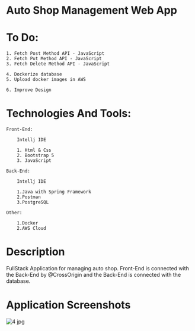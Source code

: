 # Auto Shop Management Web App

# To Do:
    1. Fetch Post Method API - JavaScript
    2. Fetch Put Method API - JavaScript
    3. Fetch Delete Method API - JavaScript

    4. Dockerize database
    5. Upload docker images in AWS

    6. Improve Design

    
# Technologies And Tools:
    Front-End:

        Intellj IDE

        1. Html & Css
        2. Bootstrap 5
        3. JavaScript

    Back-End:

        Intellj IDE
        
        1.Java with Spring Framework
        2.Postman
        3.PostgreSQL
        
    Other:

        1.Docker    
        2.AWS Cloud

# Description
    
FullStack Application for managing auto shop.
Front-End is connected with the Back-End by @CrossOrigin
and the Back-End is connected with the database.

# Application Screenshots

![4 jpg](https://user-images.githubusercontent.com/95184489/161398420-3780c395-8500-44e8-afee-35e19a97644c.png)




